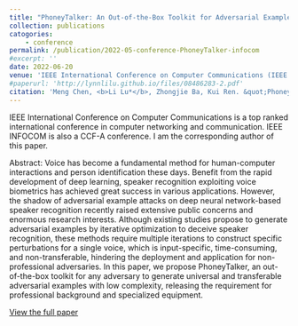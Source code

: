 ```yaml
---
title: "PhoneyTalker: An Out-of-the-Box Toolkit for Adversarial Example Attack on Speaker Recognition"
collection: publications
catogories: 
    - conference
permalink: /publication/2022-05-conference-PhoneyTalker-infocom
#excerpt: ''
date: 2022-06-20
venue: 'IEEE International Conference on Computer Communications (IEEE INFOCOM 2022)'
#paperurl: 'http://lynnlilu.github.io/files/08486283-2.pdf'
citation: 'Meng Chen, <b>Li Lu*</b>, Zhongjie Ba, Kui Ren. &quot;PhoneyTalker: An Out-of-the-Box Toolkit for Adversarial Example Attack on Speaker Recognition.&quot; <i>Proceedings of IEEE International Conference on Computer Communications (IEEE INFOCOM)</i>. London, United Kingdom. pp. 1419-1428. 2022. doi: 10.1109/INFOCOM48880.2022.9796934.'
---
```


IEEE International Conference on Computer Communications is a top ranked international conference in computer networking and communication. IEEE INFOCOM is also a CCF-A conference. I am the corresponding author of this paper.

Abstract: Voice has become a fundamental method for human-computer interactions and person identification these days. Benefit from the rapid development of deep learning, speaker recognition exploiting voice biometrics has achieved great success in various applications. However, the shadow of adversarial example attacks on deep neural network-based speaker recognition recently raised extensive public concerns and enormous research interests. Although existing studies propose to generate adversarial examples by iterative optimization to deceive speaker recognition, these methods require multiple iterations to construct specific perturbations for a single voice, which is input-specific, time-consuming, and non-transferable, hindering the deployment and application for non-professional adversaries. In this paper, we propose PhoneyTalker, an out-of-the-box toolkit for any adversary to generate universal and transferable adversarial examples with low complexity, releasing the requirement for professional background and specialized equipment. 

[View the full paper](https://doi.org/10.1109/INFOCOM48880.2022.9796934)

